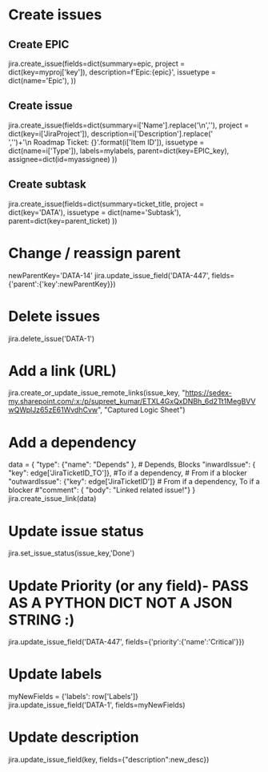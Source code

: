 
# Create issues
## Create EPIC
jira.create_issue(fields=dict(summary=epic,
                             project = dict(key=myproj['key']),
                            description=f'Epic:{epic}',
                             issuetype = dict(name='Epic'),
                             ))
## Create issue               
jira.create_issue(fields=dict(summary=i['Name'].replace('\n',''),
                             project = dict(key=i['JiraProject']),
                            description=i['Description'].replace('<br>','')+'\n Roadmap Ticket: {}'.format(i['Item ID']),
                             issuetype = dict(name=i['Type']),
                              labels=mylabels,
                              parent=dict(key=EPIC_key),
                            assignee=dict(id=myassignee)
                             ))
## Create subtask
 jira.create_issue(fields=dict(summary=ticket_title,
                             project = dict(key='DATA'),
                             issuetype = dict(name='Subtask'),
                              parent=dict(key=parent_ticket)
                             ))

# Change / reassign parent
newParentKey='DATA-14'
jira.update_issue_field('DATA-447', fields={'parent':{'key':newParentKey}})


# Delete issues
jira.delete_issue('DATA-1')


# Add a link (URL)
jira.create_or_update_issue_remote_links(issue_key, "https://sedex-my.sharepoint.com/:x:/p/supreet_kumar/ETXL4GxQxDNBh_6d2Tt1MegBVVwQWplJz65zE61WvdhCvw", "Captured Logic Sheet")

# Add a dependency

data = {
            "type": {"name": "Depends" }, # Depends, Blocks
            "inwardIssue": { "key": edge['JiraTicketID_TO']}, #To if a dependency, # From if a blocker
            "outwardIssue": {"key": edge['JiraTicketID']} # From if a dependency, To if a blocker
            #"comment": { "body": "Linked related issue!"}
    }
jira.create_issue_link(data)

# Update issue status
jira.set_issue_status(issue_key,'Done')


# Update Priority (or any field)- PASS AS A PYTHON DICT NOT A JSON STRING :)
jira.update_issue_field('DATA-447', fields={'priority':{'name':'Critical'}})

# Update labels
myNewFields = {'labels': row['Labels']}                     
jira.update_issue_field('DATA-1', fields=myNewFields)

# Update description
jira.update_issue_field(key, fields={"description":new_desc})
    
